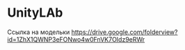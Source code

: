 # UnityLAb

Ссылка на модельки https://drive.google.com/folderview?id=1ZhX1QWNP3eFONwo4w0FnVK7OIdz9eRWr
